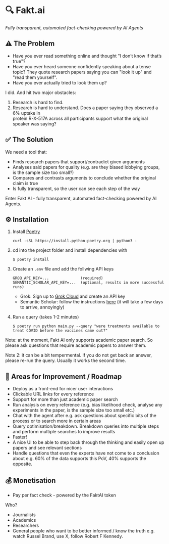 # 🔍 Fakt.ai

*Fully transparent, automated fact-checking powered by AI Agents*

## ⚠️ The Problem

* Have you ever read something online and thought "I don’t know if that’s true"?
* Have you ever heard someone confidently speaking about a tense topic? They quote research 
  papers saying you can "look it up" and "read them yourself".
* Have you ever actually tried to look them up?

I did. And hit two major obstacles:

1. Research is hard to find.
2. Research is hard to understand. Does a paper saying they observed a 6% uptake in  
   protein R-X-517A across all participants support what the original speaker was saying?

## ✅ The Solution

We need a tool that:

* Finds research papers that support/contradict given arguments
* Analyses said papers for quality (e.g. are they biased lobbying groups, is the sample size too 
  small?)
* Compares and contrasts arguments to conclude whether the original claim is true
* Is fully transparent, so the user can see each step of the way

Enter Fakt AI - fully transparent, automated fact-checking powered by AI Agents. 


## ⚙️ Installation

1. Install [Poetry](https://python-poetry.org/)
    ```
    curl -sSL https://install.python-poetry.org | python3 -
    ```

2. cd into the project folder and install dependencies with
    ```
    $ poetry install
    ```

3. Create an `.env` file and add the follwing API keys
    ```
    GROQ_API_KEY=...              (required)
    SEMANTIC_SCHOLAR_API_KEY=...  (optional, results in more successful runs)
    ```
    - Grok: Sign up to [Grok Cloud](https://console.groq.com/login) and create an API key
    - Semantic Scholar: follow the instructions [here](https://www.semanticscholar.org/product/api#api-key) (it will take a few days to arrive, annoyingly)
4. Run a query (takes 1-2 minutes)
   ```
   $ poetry run python main.py --query "were treatments available to treat COVID before the vaccines came out?"
   ```
Note: at the moment, Fakt AI only supports academic paper search. So please ask questions that require academic papers to answer them.

Note 2: it can be a bit tempermental. If you do not get back an answer, please re-run the query. Usually it works the second time.

## 💪 Areas for Improvement / Roadmap

* Deploy as a front-end for nicer user interactions
* Clickable URL links for every reference
* Support for more than just academic paper search
* Run analysis on every reference (e.g. bias likelihood check, analyse any experiments in the paper, is the sample size too small etc.)
* Chat with the agent after e.g. ask questions about specific bits of the process or to search more in certain areas
* Query optimisation/breakdown. Breakdown queries into multiple steps and perform multiple searches to improve results
* Faster!
* A nice UI to be able to step back through the thinking and easily open up papers and see relevant sections
* Handle questions that even the experts have not come to a conclusion about e.g. 60% of the data supports this PoV, 40% supports the opposite.
  
## 💰 Monetisation

* Pay per fact check - powered by the FaktAI token

Who?

* Journalists
* Academics
* Researchers
* General people who want to be better informed / know the truth e.g. watch Russel Brand, use X, follow Robert F Kennedy.
